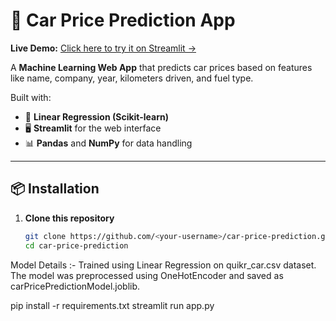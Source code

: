 # 🚗 Car Price Prediction App

**Live Demo:** [Click here to try it on Streamlit →](https://car-price-prediction-fgrpisdf7y98rqhccg3ncv.streamlit.app/)

A **Machine Learning Web App** that predicts car prices based on features like name, company, year, kilometers driven, and fuel type.

Built with:
- 🧠 **Linear Regression (Scikit-learn)**
- 🖥️ **Streamlit** for the web interface
- 📊 **Pandas** and **NumPy** for data handling

---

## 📦 Installation

1. **Clone this repository**
   ```bash
   git clone https://github.com/<your-username>/car-price-prediction.git
   cd car-price-prediction


Model Details :-
Trained using Linear Regression on quikr_car.csv dataset.
The model was preprocessed using OneHotEncoder and saved as carPricePredictionModel.joblib.

pip install -r requirements.txt
streamlit run app.py
